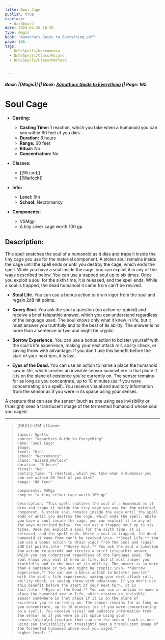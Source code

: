 ```yaml
---
title: Soul Cage
publish: true
cssclass:
  - dashboard
date: 2024-04-20 18:30
type: magic
book: "Xanathars Guide to Everything.pdf"
page: 165
tags:
  - DnD/Spells/Necromancy
  - DnD/Spells/Class/Wizard
  - DnD/Spells/Class/Warlock


---
```


##### Back: [[Magic]] || Book: [Xanathars Guide to Everything](https://drive.google.com/drive/folders/1O5bhpYizcIT5xxAoLOuzCRht_PVS7VSG?usp=sharing) || Page: 165

# Soul Cage

- **Casting:**
    - **Casting Time:** 1 reaction, which you take when a humanoid you can see within 60 feet of you dies
    - **Duration:** 8 hours
    - **Range:** 60 feet
    - **Ritual:** No
    - **Concentration:** No
- **Classes:**
    - [[Wizard]]
    - [[Warlock]]

- **Info:**
    - **Level:** 6th
    - **School:** Necromancy
- **Components:**
    - VSMgp
    - A tiny silver cage worth 100 gp

## Description:
This spell snatches the soul of a humanoid as it dies and traps it inside the tiny cage you use for the material component. A stolen soul remains inside the cage until the spell ends or until you destroy the cage, which ends the spell. While you have a soul inside the cage, you can exploit it in any of the ways described below. You can use a trapped soul up to six times. Once you exploit a soul for the sixth time, it is released, and the spell ends. While a soul is trapped, the dead humanoid it came from can't be revived.

- **Steal Life.** You can use a bonus action to drain vigor from the soul and regain 2d8 hit points.

- **Query Soul.** You ask the soul a question (no action re-quired) and receive a brief telepathic answer, which you can understand regardless of the language used. The soul knows only what it knew in life, but it must answer you truthfully and to the best of its ability. The answer is no more than a sentence or two and might be cryptic.

- **Borrow Experience.** You can use a bonus action to bolster yourself with the soul's life experience, making your next attack roll, ability check, or saving throw with advantage. If you don't use this benefit before the start of your next turn, it is lost.

- **Eyes of the Dead.** You can use an action to name a place the humanoid saw in life, which creates an invisible sensor somewhere in that place if it is on the plane of existence you're currently on. The sensor remains for as long as you concentrate, up to 10 minutes (as if you were concentrating on a spell). You receive visual and auditory information from the sensor as if you were in its space using your senses.



A creature that can see the sensor (such as one using see invisibility or truesight) sees a translucent image of the tormented humanoid whose soul you caged.



---

> [!BUG]- GM's Corner
>
> ```statblock
> layout: Spells
> source: "Xanathars Guide to Everything"
> name: "Soul Cage"
> image: 
> level: "6th"
> school: "Necromancy"
> class: "Wizard,Warlock"
> duration: "8 hours"
> ritual: "No"
> casting_time: "1 reaction, which you take when a humanoid you can see within 60 feet of you dies"
> range: "60 feet"
>
> components: VSMgp
> comp_m: "a tiny silver cage worth 100 gp"
>
> description: "This spell snatches the soul of a humanoid as it dies and traps it inside the tiny cage you use for the material component. A stolen soul remains inside the cage until the spell ends or until you destroy the cage, which ends the spell. While you have a soul inside the cage, you can exploit it in any of the ways described below. You can use a trapped soul up to six times. Once you exploit a soul for the sixth time, it is released, and the spell ends. While a soul is trapped, the dead humanoid it came from can't be revived.\n\n- **Steal Life.** You can use a bonus action to drain vigor from the soul and regain 2d8 hit points.\n\n- **Query Soul.** You ask the soul a question (no action re-quired) and receive a brief telepathic answer, which you can understand regardless of the language used. The soul knows only what it knew in life, but it must answer you truthfully and to the best of its ability. The answer is no more than a sentence or two and might be cryptic.\n\n- **Borrow Experience.** You can use a bonus action to bolster yourself with the soul's life experience, making your next attack roll, ability check, or saving throw with advantage. If you don't use this benefit before the start of your next turn, it is lost.\n\n- **Eyes of the Dead.** You can use an action to name a place the humanoid saw in life, which creates an invisible sensor somewhere in that place if it is on the plane of existence you're currently on. The sensor remains for as long as you concentrate, up to 10 minutes (as if you were concentrating on a spell). You receive visual and auditory information from the sensor as if you were in its space using your senses.\n\n\n\nA creature that can see the sensor (such as one using see invisibility or truesight) sees a translucent image of the tormented humanoid whose soul you caged."
> higher_level: ""
> ```
